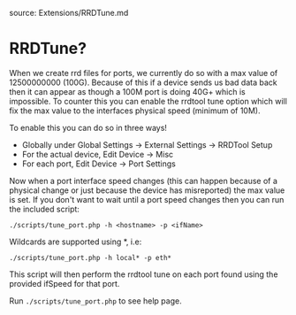 source: Extensions/RRDTune.md
# RRDTune?

When we create rrd files for ports, we currently do so with a max value of 12500000000 (100G). Because of this if a device sends us bad data back then it can appear as though
a 100M port is doing 40G+ which is impossible. To counter this you can enable the rrdtool tune option which will fix the max value to the interfaces physical speed (minimum of 10M).

To enable this you can do so in three ways!

 - Globally under Global Settings -> External Settings -> RRDTool Setup
 - For the actual device, Edit Device -> Misc
 - For each port, Edit Device -> Port Settings

Now when a port interface speed changes (this can happen because of a physical change or just because the device has misreported) the max value is set. If you don't want to wait until
a port speed changes then you can run the included script:

`./scripts/tune_port.php -h <hostname> -p <ifName>`

Wildcards are supported using *, i.e:

`./scripts/tune_port.php -h local* -p eth*`

This script will then perform the rrdtool tune on each port found using the provided ifSpeed for that port.

Run `./scripts/tune_port.php` to see help page.
